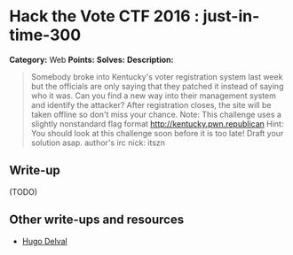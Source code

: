 # Hack the Vote CTF 2016 : just-in-time-300

**Category:** Web
**Points:**
**Solves:**
**Description:**

> Somebody broke into Kentucky's voter registration system last week but the officials are only saying that they patched it instead of saying who it was. Can you find a new way into their management system and identify the attacker? After registration closes, the site will be taken offline so don't miss your chance.  Note: This challenge uses a slightly nonstandard flag format    <http://kentucky.pwn.republican>    Hint: You should look at this challenge soon before it is too late\! Draft your solution asap.  author's irc nick: itszn


## Write-up

(TODO)

## Other write-ups and resources

* [Hugo Delval](http://hugodelval.com/writeup/2016%2011%2006%20-%20HackTheVote/Just%20in%20Time%20-%20Web%20-%20300pts)
